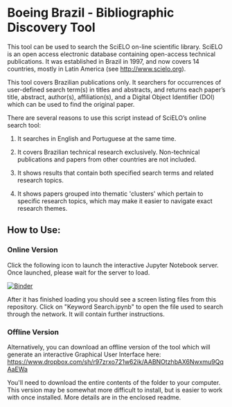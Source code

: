 # Boeing Brazil - Bibliographic Discovery Tool

This tool can be used to search the SciELO on-line scientific library. SciELO is an open access electronic database containing open-access technical publications. It was established in Brazil in 1997, and now covers 14 countries, mostly in Latin America (see http://www.scielo.org). 

This tool covers Brazilian publications only.  It searchers for occurrences of user-defined search term(s) in titles and abstracts, and returns each paper’s title, abstract, author(s), affiliation(s), and a Digital Object Identifier (DOI) which can be used to find the original paper.

There are several reasons to use this script instead of SciELO’s online search tool:

1) It searches in English and Portuguese at the same time.

2) It covers Brazilian technical research exclusively.  Non-technical publications and papers from other countries are not included. 

3) It shows results that contain both specified search terms and related research topics.

4) It shows papers grouped into thematic 'clusters' which pertain to specific research topics, which may make it easier to navigate exact research themes.

## How to Use:

### Online Version
Click the following icon to launch the interactive Jupyter Notebook server. Once launched, please wait for the server to load. 

[![Binder](https://mybinder.org/badge.svg)](https://mybinder.org/v2/gh/eric-protzer/boeing-brazil/master)

After it has finished loading you should see a screen listing files from this repository. Click on "Keyword Search.ipynb" to open the file used to search through the network. It will contain further instructions.

### Offline Version
Alternatively, you can download an offline version of the tool which will generate an interactive Graphical User Interface here: https://www.dropbox.com/sh/r97zrxo721w62ik/AABNOtzhbAX6Nwxmu9QqAaEWa 

You'll need to download the entire contents of the folder to your computer. This version may be somewhat more difficult to install, but is easier to work with once installed. More details are in the enclosed readme. 
